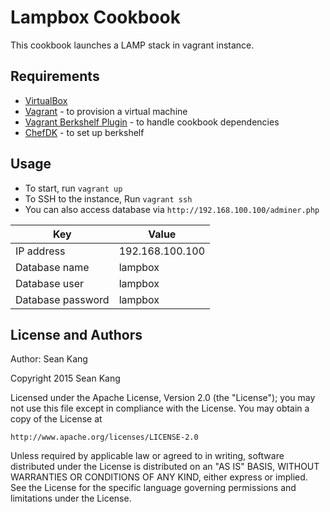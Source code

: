 Lampbox Cookbook
================
This cookbook launches a LAMP stack in vagrant instance.

Requirements
------------
* [VirtualBox](https://www.virtualbox.org/wiki/Downloads)
* [Vagrant](https://www.vagrantup.com/downloads.html) - to provision a virtual machine
* [Vagrant Berkshelf Plugin](https://github.com/berkshelf/vagrant-berkshelf) - to handle cookbook dependencies
* [ChefDK](https://downloads.chef.io/chef-dk) - to set up berkshelf

Usage
-----
* To start, run `vagrant up`
* To SSH to the instance, Run `vagrant ssh`
* You can also access database via `http://192.168.100.100/adminer.php`

| Key               | Value           |
| ----------------- | --------------- |
| IP address        | 192.168.100.100 |
| Database name     | lampbox         |
| Database user     | lampbox         |
| Database password | lampbox         |

License and Authors
-------------------
Author: Sean Kang

Copyright 2015 Sean Kang

Licensed under the Apache License, Version 2.0 (the "License");
you may not use this file except in compliance with the License.
You may obtain a copy of the License at

    http://www.apache.org/licenses/LICENSE-2.0

Unless required by applicable law or agreed to in writing, software
distributed under the License is distributed on an "AS IS" BASIS,
WITHOUT WARRANTIES OR CONDITIONS OF ANY KIND, either express or implied.
See the License for the specific language governing permissions and
limitations under the License.
